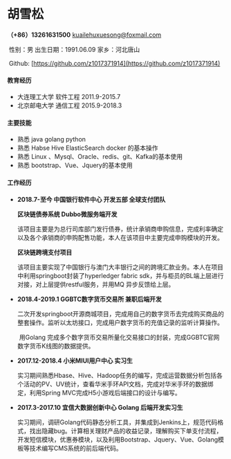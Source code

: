#  胡雪松

**（+86）13261631500**      [kuailehuxuesong@foxmail.com](kuailehuxuesong@foxmail.com)  

​    性别：男     出生日期：1991.06.09    家乡：河北唐山    

​    Github:      [https://github.com/z1017371914](https://github.com/z1017371914)

#### 教育经历

* 大连理工大学             软件工程                                                                              2011.9-2015.7
* 北京邮电大学             通信工程                                                                              2015.9-2018.3

#### 主要技能

* 熟悉 java  golang python 
* 熟悉 Habse Hive ElasticSearch docker  的基本操作
* 熟悉 Linux 、Mysql、Oracle、redis、git、Kafka的基本使用
* 熟悉 bootstrap、Vue、Jquery的基本使用

#### 工作经历

* **2018.7-至今 中国银行软件中心 开发五部 全球支付团队**

  **区块链债券系统 Dubbo微服务端开发**

  ​		该项目主要是为总行司库部门发行债券，统计承销商申购信息，完成利率确定以及各个承销商的申购配售功能，本人在该项目中主要完成申购模块的开发。

  **区块链跨境支付项目**

  ​		该项目主要实现了中国银行与澳门大丰银行之间的跨境汇款业务。本人在项目中利用springboot封装了hyperledger fabric sdk，并与柜员的BL端上层进行对接，对上层提供restful服务，并用MQ 异步反馈给上层。      

* **2018.4-2019.1 GGBTC数字货币交易所 兼职后端开发**

  ​        二次开发springboot开源商城项目，完成用自己的数字货币去完成购买商品的整套操作。监听以太坊接口，完成用户数字货币的充值记录的监听计算操作。

  ​        用Golang 完成多个数字货币交易所量化交易接口的封装，完成GGBTC官网数字货币K线图的数据提供。

* **2017.12-2018.4 小米MIUI用户中心 实习生**

  ​        实习期间熟悉Hbase、Hive、Hadoop任务的编写，完成运营数据分析包括各个活动的PV、UV统计，查看华米手环API文档，完成对华米手环的数据绑定，利用Spring MVC完成H5小游戏后端接口的设计与编写。

* **2017.3-2017.10 宜信大数据创新中心 Golang 后端开发实习生**

  ​       实习期间，调研Golang代码静态分析工具，并集成到Jenkins上，规范代码格式，找出隐藏bug。计算相关理财产品的收益记录，理解购买下单支付流程，开发短信模块，优惠券模块，以及利用Bootstrap、Jquery、Vue、Golang模板等技术编写CMS系统的前后端代码。